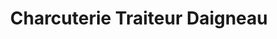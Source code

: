 ---
title: "Charcuterie Traiteur Daigneau"
url: /bouloire/charcuterie-traiteur-daigneau/
shop: Metzgerei
---